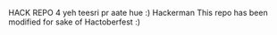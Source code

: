HACK REPO 4
yeh teesri pr aate hue :)
Hackerman
This repo has been modified for sake of Hactoberfest :)
